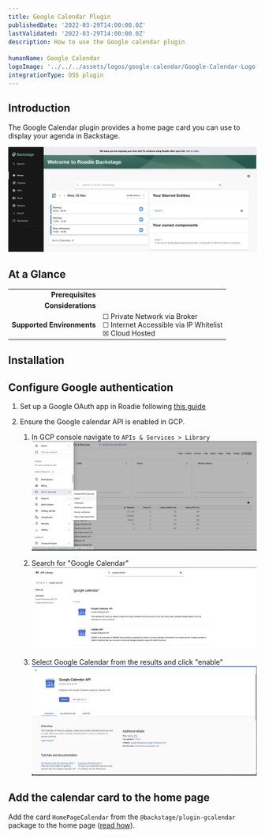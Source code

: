 ```yaml
---
title: Google Calendar Plugin
publishedDate: '2022-03-29T14:00:00.0Z'
lastValidated: '2022-03-29T14:00:00.0Z'
description: How to use the Google calendar plugin

humanName: Google Calendar
logoImage: '../../../assets/logos/google-calendar/Google-Calendar-Logo-700x394.webp'
integrationType: OSS plugin
---
```


## Introduction

The Google Calendar plugin provides a home page card you can use to display your agenda in Backstage.

![gcp-api-search](./gcalendar-card.webp)

## At a Glance

|                            |                                                                                                  |
| -------------------------: | ------------------------------------------------------------------------------------------------ |
|          **Prerequisites** |                                                                                                  |
|         **Considerations** |                                                                                                  |
| **Supported Environments** | ☐ Private Network via Broker <br /> ☐ Internet Accessible via IP Whitelist <br /> ☒ Cloud Hosted |

## Installation

## Configure Google authentication

1. Set up a Google OAuth app in Roadie following [this guide](/docs/integrations/google-oauth-client)

2. Ensure the Google calendar API is enabled in GCP.

   1. In GCP console navigate to `APIs & Services > Library`
      ![gcp-api-library](./gcp-api-library.webp)

   2. Search for "Google Calendar"
      ![gcp-api-search](./gcp-api-search.webp)

   3. Select Google Calendar from the results and click "enable"
      ![gcp-api-search](./gcp-enable-api.webp)

## Add the calendar card to the home page

Add the card `HomePageCalendar` from the `@backstage/plugin-gcalendar` package to the home page ([read how](/docs/details/updating-the-ui#updating-the-home-page)).
